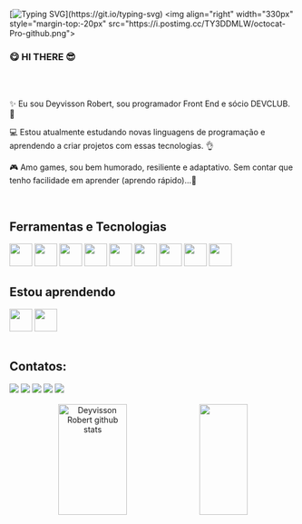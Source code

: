 [![Typing SVG](https://readme-typing-svg.herokuapp.com/?color=ff758f&size=20&center=true&vCenter=true&width=1000&lines=Opaa!+Me+Chamo+Deyvisson+Robert;Sejam+Bem-Vindos+ao+meu+Github!)](https://git.io/typing-svg)
<img align="right" width="330px" style="margin-top:-20px" src="https://i.postimg.cc/TY3DDMLW/octocat-Pro-github.png">

### 😋 HI THERE 😎
<br> <br>
<div>
<p align="left">✨ Eu sou Deyvisson Robert, sou programador Front End e sócio DEVCLUB. 🚀 </p>
<p align="left"> 💻 Estou atualmente estudando novas linguagens de programação e aprendendo a criar projetos com essas tecnologias. 👌  </p>
<p align="left"> 🎮 Amo games, sou bem humorado, resiliente e adaptativo. Sem contar que tenho facilidade em aprender (aprendo rápido)...🤫</p>
</div>
  <br>
  
## Ferramentas e Tecnologias
<div>
<img src="https://cdn.jsdelivr.net/gh/devicons/devicon/icons/html5/html5-original.svg" width="40" height="40"/> <img src="https://cdn.jsdelivr.net/gh/devicons/devicon/icons/css3/css3-original.svg" width="40" height="40"/>
<img src="https://cdn.jsdelivr.net/gh/devicons/devicon/icons/javascript/javascript-original.svg" width="40" height="40"/>
<img src="https://cdn.jsdelivr.net/gh/devicons/devicon/icons/nodejs/nodejs-plain.svg" width="40" height="40"/>
<img src="https://cdn.jsdelivr.net/gh/devicons/devicon/icons/react/react-original.svg" width="40" height="40"/>
<img loading="lazy" src="https://cdn.jsdelivr.net/gh/devicons/devicon/icons/git/git-original.svg" width="40" height="40"/>
<img src="https://cdn.jsdelivr.net/gh/devicons/devicon/icons/github/github-original.svg" width="40" height="40"/>
<img src="https://cdn.jsdelivr.net/gh/devicons/devicon/icons/canva/canva-original.svg" width="40" height="40"/>
<img src="https://cdn.jsdelivr.net/gh/devicons/devicon/icons/vscode/vscode-original.svg" width="40" height="40"/>
</div>

## Estou aprendendo
<div>
<img src="https://cdn.jsdelivr.net/gh/devicons/devicon/icons/nodejs/nodejs-plain.svg" width="40" height="40"/> <img src="https://cdn.jsdelivr.net/gh/devicons/devicon/icons/react/react-original.svg" width="40" height="40"/>
</div>
<br>

## Contatos:

<div>
<a href="https://www.youtube.com/channel/UC6R3trfYWax2npYAUmyWbZA" target="_blank"><img loading="lazy" src="https://img.shields.io/badge/YouTube-FF0000?style=for-the-badge&logo=youtube&logoColor=white" target="_blank"></a>
<a href="https://instagram.com/robert.cpz?igshid=OGQ5ZDc2ODk2ZA==" target="_blank"><img loading="lazy" src="https://img.shields.io/badge/-Instagram-%23E4405F?style=for-the-badge&logo=instagram&logoColor=white" target="_blank"></a>
<a href="https://www.twitch.tv/sad__depre" target="_blank"><img loading="lazy" src="https://img.shields.io/badge/Twitch-9146FF?style=for-the-badge&logo=twitch&logoColor=white" target="_blank"></a>
<a href = "mailto:robert.xdesigner@gmail.com"><img loading="lazy" src="https://img.shields.io/badge/Gmail-D14836?style=for-the-badge&logo=gmail&logoColor=white" target="_blank"></a>
<a href="https://www.linkedin.com/in/deyvisson-robert-santos/" target="_blank"><img loading="lazy" src="https://img.shields.io/badge/-LinkedIn-%230077B5?style=for-the-badge&logo=linkedin&logoColor=white" target="_blank"></a>   
</div>
<br>

<div align="center">  
<img width="49%" height="195px" src="https://github-readme-stats-eight-theta.vercel.app/api?username=DeyvissonRobert&show_icons=true&title_color=ff758f&icon_color=ff758f&text_color=c9d1d9&bg_color=0d1117&include_all_commits=true&hide_border=true&count_private=true" alt=" Deyvisson Robert github stats" /> 
  <img width="41%" height="195px" src="https://github-readme-stats.vercel.app/api/top-langs/?username=DeyvissonRobert&layout=compact&hide_border=true&title_color=ff758f&text_color=ff758f&bg_color=0d1117" />
</div
